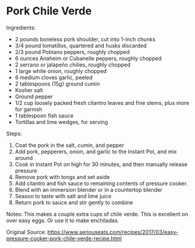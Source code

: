 # Pork Chile Verde

Ingredients:
* 2 pounds boneless pork shoulder, cut into 1-inch chunks
* 3/4 pound tomatillos, quartered and husks discarded
* 2/3 pound Poblano peppers, roughly chopped
* 6 ounces Anaheim or Cubanelle peppers, roughly chopped
* 2 serrano or jalapeño chilies, roughly chopped
* 1 large white onion, roughly chopped
* 6 medium cloves garlic, peeled
* 2 tablespoons (15g) ground cumin
* Kosher salt
* Ground pepper
* 1/2 cup loosely packed fresh cilantro leaves and fine stems, plus more for garnish
* 1 tablespoon fish sauce
* Tortillas and lime wedges, for serving


Steps:
1. Coat the pork in the salt, cumin, and pepper
1. Add pork, pepperers, onion, and garlic to the Instant Pot, and mix around
1. Cook in Instant Pot on high for 30 minutes, and then manually release pressure
1. Remove pork with tongs and set aside
1. Add cilantro and fish sauce to remaining contents of pressure cooker. 
1. Blend with an immersion blender or in a countertop blender
1. Season to taste with salt and lime juice
1. Return pork to sauce and stir gently to combine

Notes: This makes a couple extra cups of chile verde.  This is excellent on over easy eggs.  Or use it to make enchiladas.

Original Source: https://www.seriouseats.com/recipes/2017/03/easy-pressure-cooker-pork-chile-verde-recipe.html
